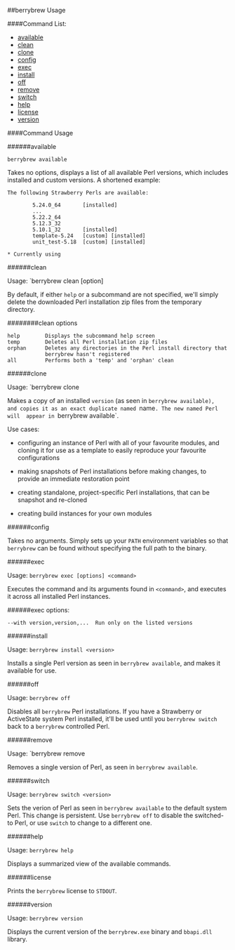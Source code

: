 ##berrybrew Usage

####Command List:

- [available](#available)
- [clean](#clean)
- [clone](#clone)
- [config](#config)
- [exec](#exec)
- [install](#install)
- [off](#off)
- [remove](#remove)
- [switch](#switch)
- [help](#help)
- [license](#license)
- [version](#version)

####Command Usage

######available

    berrybrew available

Takes no options, displays a list of all available Perl versions, which
includes installed and custom versions. A shortened example:

    The following Strawberry Perls are available:

            5.24.0_64       [installed]
            ...
            5.22.2_64
            5.12.3_32
            5.10.1_32       [installed]
            template-5.24   [custom] [installed]
            unit_test-5.18  [custom] [installed]

    * Currently using

######clean

Usage:  `berrybrew clean [option]

By default, if either `help` or a subcommand are not specified, we'll
simply delete the downloaded Perl installation zip files from the temporary
directory.

########clean options

    help        Displays the subcommand help screen
    temp        Deletes all Perl installation zip files
    orphan      Deletes any directories in the Perl install directory that
                berrybrew hasn't registered
    all         Performs both a 'temp' and 'orphan' clean

######clone

Usage: `berrybrew clone <version> <name>

Makes a copy of an installed `version` (as seen in `berrybrew available), 
and copies it as an exact duplicate named `name`. The new named Perl will 
appear in `berrybrew available`.

Use cases:

- configuring an instance of Perl with all of your favourite modules, and
cloning it for use as a template to easily reproduce your favourite 
configurations

- making snapshots of Perl installations before making changes, to provide
an immediate restoration point

- creating standalone, project-specific Perl installations, that can be
snapshot and re-cloned

- creating build instances for your own modules

######config

Takes no arguments. Simply sets up your `PATH` environment variables so that
`berrybrew` can be found without specifying the full path to the binary.

######exec

Usage:  `berrybrew exec [options] <command>`

Executes the command and its arguments found in `<command>`, and
executes it across all installed Perl instances.

######exec options:

    --with version,version,...  Run only on the listed versions

######install

Usage:  `berrybrew install <version>`

Installs a single Perl version as seen in `berrybrew available`, and makes it
available for use.

######off

Usage:  `berrybrew off`

Disables all `berrybrew` Perl installations. If you have a Strawberry or
ActiveState system Perl installed, it'll be used until you `berrybrew switch`
back to a `berrybrew` controlled Perl.

######remove

Usage:  `berrybrew remove <version>

Removes a single version of Perl, as seen in `berrybrew available`.

######switch

Usage:  `berrybrew switch <version>`

Sets the verion of Perl as seen in `berrybrew available` to the default
system Perl. This change is persistent. Use `berrybrew off` to disable the
switched-to Perl, or use `switch` to change to a different one.

######help

Usage:  `berrybrew help`

Displays a summarized view of the available commands.

######license

Prints the `berrybrew` license to `STDOUT`.

######version

Usage:  `berrybrew version`

Displays the current version of the `berrybrew.exe` binary and `bbapi.dll`
library.
